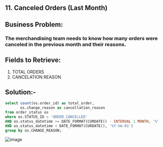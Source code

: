 ## 11. Canceled Orders (Last Month)
## Business Problem:
### The merchandising team needs to know how many orders were canceled in the previous month and their reasons.

## Fields to Retrieve:

1. TOTAL ORDERS
2. CANCELATION REASON

## Solution:-
```sql
select count(os.order_id) as total_order,
	   os.change_reason as cancellation_reason
from order_status os 
where os.STATUS_ID = 'ORDER_CANCELLED' 
AND os.status_datetime >= DATE_FORMAT(CURDATE() - INTERVAL 1 MONTH, '%Y-%m-01')
AND os.status_datetime < DATE_FORMAT(CURDATE(), '%Y-%m-01')
group by os.CHANGE_REASON;

```
![image](https://github.com/user-attachments/assets/cbf587b5-3ea9-4ada-832b-8c847fdec53b)
